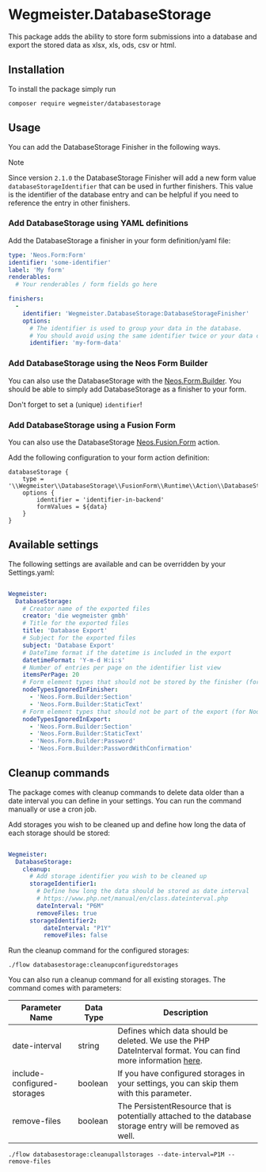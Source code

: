 # Wegmeister.DatabaseStorage

This package adds the ability to store form submissions into a database and export the stored data as xlsx, xls, ods, csv or html.

## Installation

To install the package simply run

```
composer require wegmeister/databasestorage
```

## Usage

You can add the DatabaseStorage Finisher in the following ways.

> [!NOTE]
> Since version `2.1.0` the DatabaseStorage Finisher will add a new form value
> `databaseStorageIdentifier` that can be used in further finishers.
> This value is the identifier of the database entry and can be helpful if you 
> need to reference the entry in other finishers.

### Add DatabaseStorage using YAML definitions

Add the DatabaseStorage a finisher in your form definition/yaml file:

```yaml
type: 'Neos.Form:Form'
identifier: 'some-identifier'
label: 'My form'
renderables:
  # Your renderables / form fields go here

finishers:
  -
    identifier: 'Wegmeister.DatabaseStorage:DatabaseStorageFinisher'
    options:
      # The identifier is used to group your data in the database.
      # You should avoid using the same identifier twice or your data could become a little messed up.
      identifier: 'my-form-data'
```

### Add DatabaseStorage using the Neos Form Builder

You can also use the DatabaseStorage with the [Neos.Form.Builder](https://github.com/neos/form-builder).
You should be able to simply add DatabaseStorage as a finisher to your form.

Don't forget to set a (unique) `identifier`!

### Add DatabaseStorage using a Fusion Form

You can also use the DatabaseStorage [Neos.Fusion.Form](https://github.com/neos/fusion-form) action.

Add the following configuration to your form action definition:

    databaseStorage {
        type = '\\Wegmeister\\DatabaseStorage\\FusionForm\\Runtime\\Action\\DatabaseStorageAction'
        options {
            identifier = 'identifier-in-backend'
            formValues = ${data}
        }
    }

## Available settings

The following settings are available and can be overridden by your Settings.yaml:

```yaml

Wegmeister:
  DatabaseStorage:
    # Creator name of the exported files
    creator: 'die wegmeister gmbh'
    # Title for the exported files
    title: 'Database Export'
    # Subject for the exported files
    subject: 'Database Export'
    # DateTime format if the datetime is included in the export
    datetimeFormat: 'Y-m-d H:i:s'
    # Number of entries per page on the identifier list view
    itemsPerPage: 20
    # Form element types that should not be stored by the finisher (for Node-based forms)
    nodeTypesIgnoredInFinisher:
      - 'Neos.Form.Builder:Section'
      - 'Neos.Form.Builder:StaticText'
    # Form element types that should not be part of the export (for Node-based forms)
    nodeTypesIgnoredInExport:
      - 'Neos.Form.Builder:Section'
      - 'Neos.Form.Builder:StaticText'
      - 'Neos.Form.Builder:Password'
      - 'Neos.Form.Builder:PasswordWithConfirmation'
```

## Cleanup commands

The package comes with cleanup commands to delete data older than a date interval you can define in your settings.
You can run the command manually or use a cron job.

Add storages you wish to be cleaned up and define how long the data of each storage should be stored:

```yaml

Wegmeister:
  DatabaseStorage:
    cleanup:
      # Add storage identifier you wish to be cleaned up
      storageIdentifier1:
        # Define how long the data should be stored as date interval
        # https://www.php.net/manual/en/class.dateinterval.php
        dateInterval: "P6M"
        removeFiles: true
      storageIdentifier2:
          dateInterval: "P1Y"
          removeFiles: false
```

Run the cleanup command for the configured storages:

```
./flow databasestorage:cleanupconfiguredstorages
```

You can also run a cleanup command for all existing storages. The command comes with parameters:

| Parameter Name              | Data Type | Description                                                                                                                                                           |
|-----------------------------|-----------|-----------------------------------------------------------------------------------------------------------------------------------------------------------------------|
| date-interval               | string    | Defines which data should be deleted. We use the PHP DateInterval format. You can find more information [here](https://www.php.net/manual/en/class.dateinterval.php). |
| include-configured-storages | boolean   | If you have configured storages in your settings, you can skip them with this parameter.                                                                              |
| remove-files                | boolean   | The PersistentResource that is potentially attached to the database storage entry will be removed as well.                                                            |



```
./flow databasestorage:cleanupallstorages --date-interval=P1M --remove-files
```

